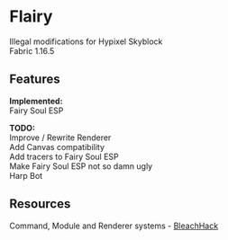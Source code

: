 # Flairy
Illegal modifications for Hypixel Skyblock\
Fabric 1.16.5

## Features
**Implemented:**\
Fairy Soul ESP

**TODO:**\
Improve / Rewrite Renderer\
Add Canvas compatibility\
Add tracers to Fairy Soul ESP\
Make Fairy Soul ESP not so damn ugly\
Harp Bot

## Resources
Command, Module and Renderer systems - [BleachHack](https://github.com/BleachDrinker420/bleachhack-1.14)

